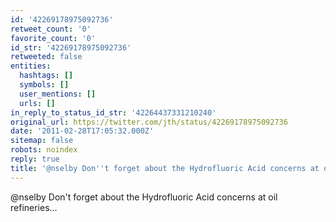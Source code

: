 ```yaml
---
id: '42269178975092736'
retweet_count: '0'
favorite_count: '0'
id_str: '42269178975092736'
retweeted: false
entities:
  hashtags: []
  symbols: []
  user_mentions: []
  urls: []
in_reply_to_status_id_str: '42264437331210240'
original_url: https://twitter.com/jth/status/42269178975092736
date: '2011-02-28T17:05:32.000Z'
sitemap: false
robots: noindex
reply: true
title: '@nselby Don''t forget about the Hydrofluoric Acid concerns at oil refineries...'
---
```


@nselby Don't forget about the Hydrofluoric Acid concerns at oil refineries...